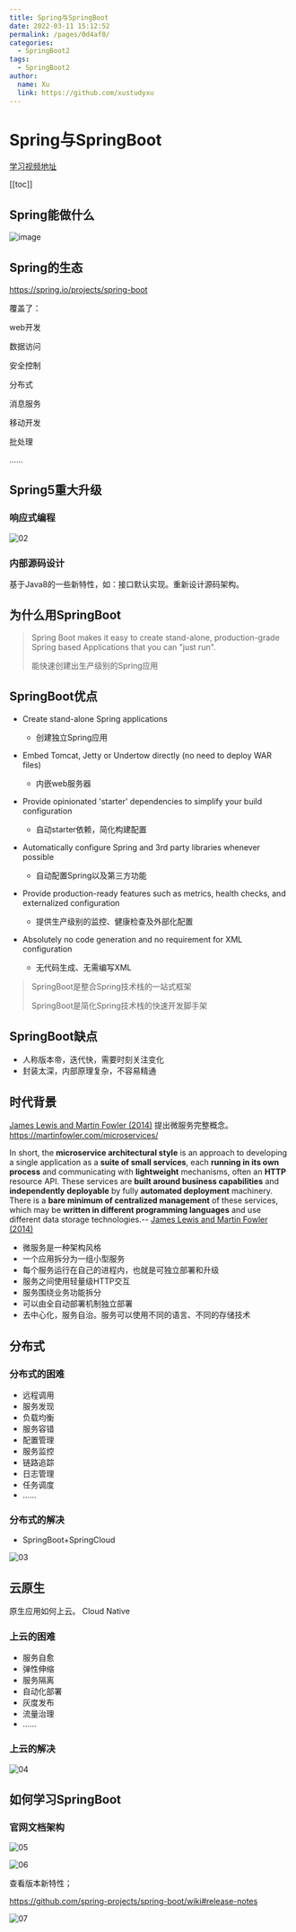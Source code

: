 ```yaml
---
title: Spring与SpringBoot
date: 2022-03-11 15:12:52
permalink: /pages/0d4af0/
categories: 
  - SpringBoot2
tags: 
  - SpringBoot2
author: 
  name: Xu
  link: https://github.com/xustudyxu
---
```

# **Spring与SpringBoot**

[学习视频地址](https://www.bilibili.com/video/BV19K4y1L7MT?from=search&seid=10378994471653424568&spm_id_from=333.337.0.0)

[[toc]]

## Spring能做什么

![image](https://cdn.staticaly.com/gh/xustudyxu/image-hosting@master/studynotes/SpringBoot2/images/06/image.25x5nu44ym68.webp)

## Spring的生态

https://spring.io/projects/spring-boot

覆盖了：

web开发

数据访问

安全控制

分布式

消息服务

移动开发

批处理

......

## Spring5重大升级

### 响应式编程

![02](https://cdn.staticaly.com/gh/xustudyxu/image-hosting@master/studynotes/SpringBoot2/images/Spring_SpringBoot2/02.png)

### 内部源码设计

基于Java8的一些新特性，如：接口默认实现。重新设计源码架构。

## 为什么用SpringBoot

> Spring Boot makes it easy to create stand-alone, production-grade Spring based Applications that you can "just run".
>
> 能快速创建出生产级别的Spring应用

## SpringBoot优点

- Create stand-alone Spring applications
  - 创建独立Spring应用

- Embed Tomcat, Jetty or Undertow directly (no need to deploy WAR files)
  - 内嵌web服务器

- Provide opinionated 'starter' dependencies to simplify your build configuration

  - 自动starter依赖，简化构建配置

- Automatically configure Spring and 3rd party libraries whenever possible

  - 自动配置Spring以及第三方功能

- Provide production-ready features such as metrics, health checks, and externalized configuration

  - 提供生产级别的监控、健康检查及外部化配置

- Absolutely no code generation and no requirement for XML configuration

  - 无代码生成、无需编写XML

> SpringBoot是整合Spring技术栈的一站式框架
>
> SpringBoot是简化Spring技术栈的快速开发脚手架

## SpringBoot缺点

- 人称版本帝，迭代快，需要时刻关注变化
- 封装太深，内部原理复杂，不容易精通

## 时代背景

[James Lewis and Martin Fowler (2014)](https://martinfowler.com/articles/microservices.html)  提出微服务完整概念。https://martinfowler.com/microservices/

In short, the **microservice architectural style** is an approach to developing a single application as a **suite of small services**, each **running in its own process** and communicating with **lightweight** mechanisms, often an **HTTP** resource API. These services are **built around business capabilities** and **independently deployable** by fully **automated deployment** machinery. There is a **bare minimum of centralized management** of these services, which may be **written in different programming languages** and use different data storage technologies.-- [James Lewis and Martin Fowler (2014)](https://martinfowler.com/articles/microservices.html)

- 微服务是一种架构风格
- 一个应用拆分为一组小型服务
- 每个服务运行在自己的进程内，也就是可独立部署和升级
- 服务之间使用轻量级HTTP交互
- 服务围绕业务功能拆分
- 可以由全自动部署机制独立部署
- 去中心化，服务自治。服务可以使用不同的语言、不同的存储技术

## 分布式

### 分布式的困难

- 远程调用
- 服务发现
- 负载均衡
- 服务容错
- 配置管理
- 服务监控
- 链路追踪
- 日志管理
- 任务调度
- ......

### 分布式的解决

+ SpringBoot+SpringCloud

![03](https://cdn.staticaly.com/gh/xustudyxu/image-hosting@master/studynotes/SpringBoot2/images/Spring_SpringBoot2/03.png)

## 云原生

原生应用如何上云。 Cloud Native

### 上云的困难

- 服务自愈
- 弹性伸缩
- 服务隔离
- 自动化部署
- 灰度发布
- 流量治理
- ......

### 上云的解决

![04](https://cdn.staticaly.com/gh/xustudyxu/image-hosting@master/studynotes/SpringBoot2/images/Spring_SpringBoot2/04.png)

## 如何学习SpringBoot

### 官网文档架构

![05](https://cdn.staticaly.com/gh/xustudyxu/image-hosting@master/studynotes/SpringBoot2/images/Spring_SpringBoot2/05.png)

![06](https://cdn.staticaly.com/gh/xustudyxu/image-hosting@master/studynotes/SpringBoot2/images/Spring_SpringBoot2/06.png)

查看版本新特性；

https://github.com/spring-projects/spring-boot/wiki#release-notes

![07](https://cdn.staticaly.com/gh/xustudyxu/image-hosting@master/studynotes/SpringBoot2/images/Spring_SpringBoot2/07.png)

